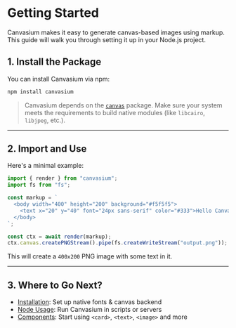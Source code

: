 # Getting Started

Canvasium makes it easy to generate canvas-based images using markup. This guide will walk you through setting it up in your Node.js project.

## 1. Install the Package

You can install Canvasium via npm:

```bash
npm install canvasium
```

> Canvasium depends on the [`canvas`](https://www.npmjs.com/package/canvas) package. Make sure your system meets the requirements to build native modules (like `libcairo`, `libjpeg`, etc.).

---

## 2. Import and Use

Here's a minimal example:

```ts
import { render } from "canvasium";
import fs from "fs";

const markup = `
  <body width="400" height="200" background="#f5f5f5">
    <text x="20" y="40" font="24px sans-serif" color="#333">Hello Canvasium!</text>
  </body>
`;

const ctx = await render(markup);
ctx.canvas.createPNGStream().pipe(fs.createWriteStream("output.png"));
```

This will create a `400x200` PNG image with some text in it.

---

## 3. Where to Go Next?

- [Installation](./installation.md): Set up native fonts & canvas backend
- [Node Usage](./node-usage.md): Run Canvasium in scripts or servers
- [Components](../components/card.md): Start using `<card>`, `<text>`, `<image>` and more
